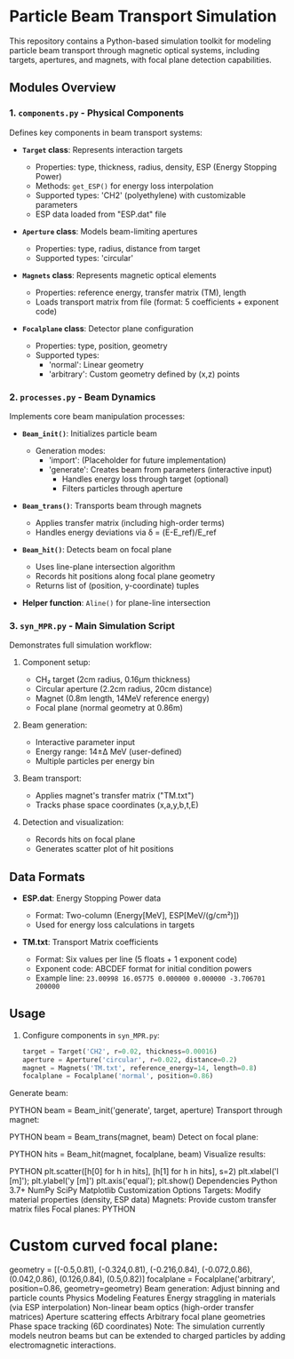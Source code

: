 # Particle Beam Transport Simulation

This repository contains a Python-based simulation toolkit for modeling particle beam transport through magnetic optical systems, including targets, apertures, and magnets, with focal plane detection capabilities.

## Modules Overview

### 1. `components.py` - Physical Components
Defines key components in beam transport systems:

- **`Target` class**: Represents interaction targets
  - Properties: type, thickness, radius, density, ESP (Energy Stopping Power)
  - Methods: `get_ESP()` for energy loss interpolation
  - Supported types: 'CH2' (polyethylene) with customizable parameters
  - ESP data loaded from "ESP.dat" file

- **`Aperture` class**: Models beam-limiting apertures
  - Properties: type, radius, distance from target
  - Supported types: 'circular'

- **`Magnets` class**: Represents magnetic optical elements
  - Properties: reference energy, transfer matrix (TM), length
  - Loads transport matrix from file (format: 5 coefficients + exponent code)

- **`Focalplane` class**: Detector plane configuration
  - Properties: type, position, geometry
  - Supported types: 
    - 'normal': Linear geometry
    - 'arbitrary': Custom geometry defined by (x,z) points

### 2. `processes.py` - Beam Dynamics
Implements core beam manipulation processes:

- **`Beam_init()`**: Initializes particle beam
  - Generation modes: 
    - 'import': (Placeholder for future implementation)
    - 'generate': Creates beam from parameters (interactive input)
      - Handles energy loss through target (optional)
      - Filters particles through aperture

- **`Beam_trans()`**: Transports beam through magnets
  - Applies transfer matrix (including high-order terms)
  - Handles energy deviations via δ = (E-E_ref)/E_ref

- **`Beam_hit()`**: Detects beam on focal plane
  - Uses line-plane intersection algorithm
  - Records hit positions along focal plane geometry
  - Returns list of (position, y-coordinate) tuples

- **Helper function**: `Aline()` for plane-line intersection

### 3. `syn_MPR.py` - Main Simulation Script
Demonstrates full simulation workflow:

1. Component setup:
   - CH₂ target (2cm radius, 0.16μm thickness)
   - Circular aperture (2.2cm radius, 20cm distance)
   - Magnet (0.8m length, 14MeV reference energy)
   - Focal plane (normal geometry at 0.86m)

2. Beam generation:
   - Interactive parameter input
   - Energy range: 14±Δ MeV (user-defined)
   - Multiple particles per energy bin

3. Beam transport:
   - Applies magnet's transfer matrix ("TM.txt")
   - Tracks phase space coordinates (x,a,y,b,t,E)

4. Detection and visualization:
   - Records hits on focal plane
   - Generates scatter plot of hit positions

## Data Formats

- **ESP.dat**: Energy Stopping Power data
  - Format: Two-column (Energy[MeV], ESP[MeV/(g/cm²)])
  - Used for energy loss calculations in targets

- **TM.txt**: Transport Matrix coefficients
  - Format: Six values per line (5 floats + 1 exponent code)
  - Exponent code: ABCDEF format for initial condition powers
  - Example line: `23.00998 16.05775 0.000000 0.000000 -3.706701 200000`

## Usage

1. Configure components in `syn_MPR.py`:
   ```python
   target = Target('CH2', r=0.02, thickness=0.00016)
   aperture = Aperture('circular', r=0.022, distance=0.2)
   magnet = Magnets('TM.txt', reference_energy=14, length=0.8)
   focalplane = Focalplane('normal', position=0.86)
Generate beam:

PYTHON
beam = Beam_init('generate', target, aperture)
Transport through magnet:

PYTHON
beam = Beam_trans(magnet, beam)
Detect on focal plane:

PYTHON
hits = Beam_hit(magnet, focalplane, beam)
Visualize results:

PYTHON
plt.scatter([h[0] for h in hits], [h[1] for h in hits], s=2)
plt.xlabel('l [m]'); plt.ylabel('y [m]')
plt.axis('equal'); plt.show()
Dependencies
Python 3.7+
NumPy
SciPy
Matplotlib
Customization Options
Targets: Modify material properties (density, ESP data)
Magnets: Provide custom transfer matrix files
Focal planes:
PYTHON
# Custom curved focal plane:
geometry = [(-0.5,0.81), (-0.324,0.81), (-0.216,0.84), 
            (-0.072,0.86), (0.042,0.86), (0.126,0.84), (0.5,0.82)]
focalplane = Focalplane('arbitrary', position=0.86, geometry=geometry)
Beam generation: Adjust binning and particle counts
Physics Modeling Features
Energy straggling in materials (via ESP interpolation)
Non-linear beam optics (high-order transfer matrices)
Aperture scattering effects
Arbitrary focal plane geometries
Phase space tracking (6D coordinates)
Note: The simulation currently models neutron beams but can be extended to charged particles by adding electromagnetic interactions.
